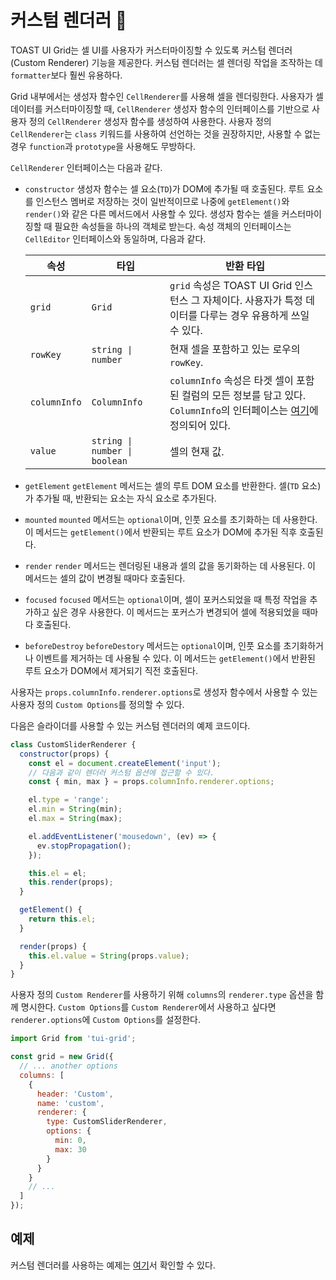 # 커스텀 렌더러 🔩

TOAST UI Grid는 셀 UI를 사용자가 커스터마이징할 수 있도록 커스텀 렌더러(Custom Renderer) 기능을 제공한다. 커스텀 렌더러는 셀 렌더링 작업을 조작하는 데 `formatter`보다 훨씬 유용하다.

Grid 내부에서는 생성자 함수인 `CellRenderer`를 사용해 셀을 렌더링한다. 사용자가 셀 데이터를 커스터마이징할 때, `CellRenderer` 생성자 함수의 인터페이스를 기반으로 사용자 정의 `CellRenderer` 생성자 함수를 생성하여 사용한다. 사용자 정의 `CellRenderer`는 `class` 키워드를 사용하여 선언하는 것을 권장하지만, 사용할 수 없는 경우 `function`과 `prototype`을 사용해도 무방하다.

`CellRenderer` 인터페이스는 다음과 같다.
* `constructor`
  생성자 함수는 셀 요소(`TD`)가 DOM에 추가될 때 호출된다. 루트 요소를 인스턴스 멤버로 저장하는 것이 일반적이므로 나중에 `getElement()`와 `render()`와 같은 다른 메서드에서 사용할 수 있다. 생성자 함수는 셀을 커스터마이징할 때 필요한 속성들을 하나의 객체로 받는다. 속성 객체의 인터페이스는 `CellEditor` 인터페이스와 동일하며, 다음과 같다.

  | 속성 | 타입 | 반환 타입 |
  |--------|--------|--------|
  | `grid` | `Grid` | `grid` 속성은 TOAST UI Grid 인스턴스 그 자체이다. 사용자가 특정 데이터를 다루는 경우 유용하게 쓰일 수 있다. |
  | `rowKey` | `string \| number` | 현재 셀을 포함하고 있는 로우의 `rowKey`. |
  | `columnInfo` | `ColumnInfo` | `columnInfo` 속성은 타겟 셀이 포함된 컬럼의 모든 정보를 담고 있다. `ColumnInfo`의 인터페이스는 [여기](https://github.com/nhn/tui.grid/blob/master/src/store/types.ts)에 정의되어 있다. |
  | `value` | `string \| number \| boolean` | 셀의 현재 값. |

* `getElement`
  `getElement` 메서드는 셀의 루트 DOM 요소를 반환한다. 셀(`TD` 요소)가 추가될 때, 반환되는 요소는 자식 요소로 추가된다.
* `mounted`
  `mounted` 메서드는 `optional`이며, 인풋 요소를 초기화하는 데 사용한다. 이 메서드는 `getElement()`에서 반환되는 루트 요소가 DOM에 추가된 직후 호출된다.
* `render`
  `render` 메서드는 렌더링된 내용과 셀의 값을 동기화하는 데 사용된다. 이 메서드는 셀의 값이 변경될 때마다 호출된다.
* `focused`
  `focused` 메서드는 `optional`이며, 셀이 포커스되었을 때 특정 작업을 추가하고 싶은 경우 사용한다. 이 메서드는 포커스가 변경되어 셀에 적용되었을 때마다 호출된다.
* `beforeDestroy`
  `beforeDestory` 메서드는 `optional`이며, 인풋 요소를 초기화하거나 이벤트를 제거하는 데 사용될 수 있다. 이 메서드는 `getElement()`에서 반환된 루트 요소가 DOM에서 제거되기 직전 호출된다.

사용자는 `props.columnInfo.renderer.options`로 생성자 함수에서 사용할 수 있는 사용자 정의 `Custom Options`를 정의할 수 있다.

다음은 슬라이더를 사용할 수 있는 커스텀 렌더러의 예제 코드이다. 

```javascript
class CustomSliderRenderer {
  constructor(props) {
    const el = document.createElement('input');
    // 다음과 같이 렌더러 커스텀 옵션에 접근할 수 있다.
    const { min, max } = props.columnInfo.renderer.options;

    el.type = 'range';
    el.min = String(min);
    el.max = String(max);

    el.addEventListener('mousedown', (ev) => {
      ev.stopPropagation();
    });

    this.el = el;
    this.render(props);
  }

  getElement() {
    return this.el;
  }

  render(props) {
    this.el.value = String(props.value);
  }
}
```

사용자 정의 `Custom Renderer`를 사용하기 위해 `columns`의 `renderer.type` 옵션을 함께 명시한다. `Custom Options`를 `Custom Renderer`에서 사용하고 싶다면 `renderer.options`에 `Custom Options`를 설정한다.

```javascript
import Grid from 'tui-grid';

const grid = new Grid({
  // ... another options
  columns: [
    {
      header: 'Custom',
      name: 'custom',
      renderer: {
        type: CustomSliderRenderer,
        options: {
          min: 0,
          max: 30
        }
      }        
    }
    // ...
  ]
});
```

## 예제

커스텀 렌더러를 사용하는 예제는 [여기](https://nhn.github.io/tui.grid/latest/tutorial-example04-custom-renderer)서 확인할 수 있다.